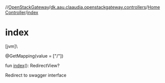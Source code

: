 //[OpenStackGateway](../../../index.md)/[dk.aau.claaudia.openstackgateway.controllers](../index.md)/[HomeController](index.md)/[index](--index--.md)

# index

[jvm]\

@GetMapping(value = ["/"])

fun [index](--index--.md)(): RedirectView?

Redirect to swagger interface
